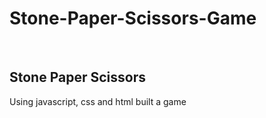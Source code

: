 # Stone-Paper-Scissors-Game
<br>
<h2>Stone Paper Scissors</h2>

Using javascript, css and html built a game 
